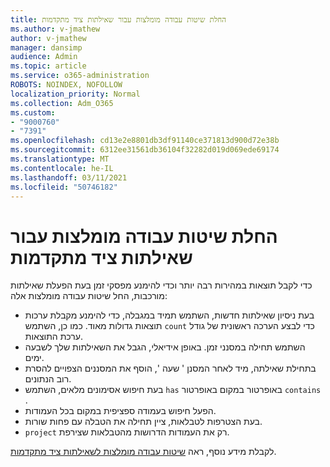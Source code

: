 ```yaml
---
title: החלת שיטות עבודה מומלצות עבור שאילתות ציד מתקדמות
ms.author: v-jmathew
author: v-jmathew
manager: dansimp
audience: Admin
ms.topic: article
ms.service: o365-administration
ROBOTS: NOINDEX, NOFOLLOW
localization_priority: Normal
ms.collection: Adm_O365
ms.custom:
- "9000760"
- "7391"
ms.openlocfilehash: cd13e2e8801db3df91140ce371813d900d72e38b
ms.sourcegitcommit: 6312ee31561db36104f32282d019d069ede69174
ms.translationtype: MT
ms.contentlocale: he-IL
ms.lasthandoff: 03/11/2021
ms.locfileid: "50746182"
---
```

# <a name="apply-best-practices-for-advanced-hunting-queries"></a>החלת שיטות עבודה מומלצות עבור שאילתות ציד מתקדמות

כדי לקבל תוצאות במהירות רבה יותר וכדי להימנע מפסקי זמן בעת הפעלת שאילתות מורכבות, החל שיטות עבודה מומלצות אלה:

- בעת ניסיון שאילתות חדשות, השתמש תמיד במגבלה, כדי להימנע מקבלת ערכות תוצאות גדולות מאוד. כמו כן, השתמש `count` כדי לבצע הערכה ראשונית של גודל ערכת התוצאות.
- השתמש תחילה במסנני זמן. באופן אידיאלי, הגבל את השאילתות שלך לשבעה ימים.
- בתחילת שאילתה, מיד לאחר המסנן ' שעה ', הוסף את המסננים הצפויים להסרת רוב הנתונים.
- בעת חיפוש אסימונים מלאים, השתמש `has` באופרטור במקום באופרטור `contains` .
- הפעל חיפוש בעמודה ספציפית במקום בכל העמודות.
- בעת הצטרפות לטבלאות, ציין תחילה את הטבלה עם פחות שורות.
- `project` רק את העמודות הדרושות מהטבלאות שצירפת.

לקבלת מידע נוסף, ראה [שיטות עבודה מומלצות לשאילתות ציד מתקדמות](https://go.microsoft.com/fwlink/?linkid=2144812).
